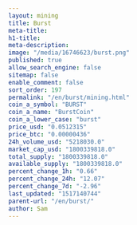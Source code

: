 ```yaml
---
layout: mining
title: Burst
meta-title: 
h1-title: 
meta-description: 
image: "/media/16746623/burst.png"
published: true
allow_search_engine: false
sitemap: false
enable_comment: false
sort_order: 197
permalink: "/en/burst/mining.html"
coin_a_symbol: "BURST"
coin_a_name: "BurstCoin"
coin_a_lower_case: "burst"
price_usd: "0.0512315"
price_btc: "0.00000436"
24h_volume_usd: "5218030.0"
market_cap_usd: "1800339818.0"
total_supply: "1800339818.0"
available_supply: "1800339818.0"
percent_change_1h: "0.66"
percent_change_24h: "12.07"
percent_change_7d: "-2.96"
last_updated: "1517140744"
parent-url: "/en/burst/"
author: Sam
---
```


